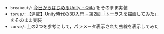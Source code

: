 - `breakout/`: [今日からはじめるUnity - Qiita](https://qiita.com/nmxi/items/7950fb12ef925efa276d) をそのまま実装
- `torus/`: [【連載】Unity時代の3D入門 – 第2回「トーラスを描画してみた」](https://blog.applibot.co.jp/2017/08/17/tutorial-for-unity-3d-2/) をそのまま実装
- `curve/`: 上の2つを参考にして，パラメータ表示された曲線を表示してみた
